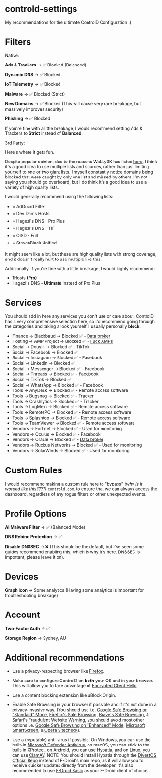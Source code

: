 # controld-settings

My recommendations for the ultimate ControlD Configuration :)


# Filters 

Native:

**Ads & Trackers** -> ✅ Blocked (Balanced)

**Dynamic DNS** -> ✅ Blocked

**IoT Telemetry** -> ✅ Blocked

**Malware** -> ✅ Blocked (Strict)

**New Domains** -> ✅ Blocked (This will cause very rare breakage, but massively improves security)

**Phishing** -> ✅ Blocked

If you're fine with a little breakage, I would recommend setting Ads & Trackers to **Strict** instead of **Balanced**.

3rd Party:

Here's where it gets fun.

Despite popular opinion, due to the reasons WaLLy3K has listed [here](https://github.com/WaLLy3K/wally3k.github.io?tab=readme-ov-file#why-use-this-over-other-sources), I think it's a good idea to use multiple lists and sources, rather than just limiting yourself to one or two giant lists. I myself constantly notice domains being blocked that were caught by only one list and missed by others. I'm not saying you should go overboard, but I do think it's a good idea to use a variety of high quality lists.

I would generally recommend using the following lists:

* ⭐️ AdGuard Filter
* ⭐️ Dev Dan's Hosts
* ⭐️ Hagezi's DNS - Pro Plus
* ⭐️ Hagezi's DNS - TIF 
* ⭐️ OISD - Full
* ⭐️ StevenBlack Unified

It might seem like a lot, but these are high quality lists with strong coverage, and it doesn't really hurt to use multiple like this.

Additionally, if you're fine with a little breakage, I would highly recommend:

* 1Hosts **(Pro)**
* Hagezi's DNS - **Ultimate** instead of Pro Plus

# Services

You should add in here any services you don't use or care about. ControlD has a very comprehensive selection here, so I'd recommend going through the categories and taking a look yourself. I usually personally **block**:

* Finance -> Blackbaud -> Blocked ✅ - [Data broker](https://privacyrights.org/data-brokers/blackbaud-inc)
* Hosting -> AMP Project -> Blocked ✅ - [Fuck AMPs](https://brave.com/privacy-updates/18-de-amp/#why-is-amp-harmful)
* Social -> Douyin -> Blocked ✅ - TikTok
* Social -> Facebook -> Blocked ✅
* Social -> Instagram -> Blocked ✅ - Facebook
* Social -> LinkedIn -> Blocked ✅
* Social -> Messenger -> Blocked ✅ - Facebook
* Social -> Threads -> Blocked ✅ - Facebook
* Social -> TikTok -> Blocked ✅
* Social -> WhatsApp -> Blocked ✅ - Facebook
* Tools -> AnyDesk -> Blocked ✅ - Remote access software
* Tools -> Bugsnag -> Blocked ✅ - Tracker
* Tools -> Crashlytics -> Blocked ✅ - Tracker
* Tools -> LogMeIn -> Blocked ✅ - Remote access software
* Tools -> RemotePC -> Blocked ✅ - Remote access software
* Tools -> Splashtop -> Blocked ✅ - Remote access software
* Tools -> TeamViewer -> Blocked ✅ - Remote access software
* Vendors -> Fortinet -> Blocked ✅ - Used for monitoring
* Vendors -> Oculus -> Blocked ✅ - Facebook
* Vendors -> Oracle -> Blocked ✅ - [Data broker](https://privacyrights.org/data-brokers/oracle-america-inc-oracle-data-cloud)
* Vendors -> Ruckus Networks -> Blocked ✅ - Used for monitoring
* Vendors -> SolarWinds -> Blocked ✅ - Used for monitoring

# Custom Rules

I would recommend making a custom rule here to "bypass" *(why is it worded like this????)* `controld.com`, to ensure that we can always access the dashboard, regardless of any rogue filters or other unexpected events.

# Profile Options

**AI Malware Filter** -> ✅ (Balanced Mode)

**DNS Rebind Protection** -> ✅

**Disable DNSSEC** -> ❌ (This should be the default, but I've seen some guides recommend enabling this, which is why it's here. DNSSEC is important, please leave it on).

# Devices

**Graph icon** -> Some analytics (Having some analytics is important for troubleshooting breakage)

# Account

**Two-Factor Auth** -> ✅

**Storage Region** -> Sydney, AU 

# Additional recommendations

* Use a privacy-respecting browser like [Firefox](https://www.mozilla.org/firefox/).

* Make sure to configure ControlD on **both** your OS and in your browser. This will allow you to take advantage of [Encrypted Client Hello](https://blog.cloudflare.com/announcing-encrypted-client-hello).

* Use a content blocking extension like [uBlock Origin](https://github.com/gorhill/uBlock).

* Enable Safe Browsing in your browser if possible and if it's not done in a privacy-invasive way. (You should use i.e. [Google Safe Browsing on "Standard" Mode](https://safebrowsing.google.com/), [Firefox's Safe Browsing](https://support.mozilla.org/kb/how-does-phishing-and-malware-protection-work), [Brave's Safe Browsing](https://brave.com/privacy/browser/#safe-browsing), & [Safari's Fraudulent Website Warning](https://www.apple.com/legal/privacy/data/en/safari/), you should avoid most other options i.e. [Google Safe Browsing on "Enhanced" Mode](https://safebrowsing.google.com/), [Microsoft SmartScreen](https://learn.microsoft.com/windows/security/operating-system-security/virus-and-threat-protection/microsoft-defender-smartscreen/), & [Opera Sitecheck](https://blogs.opera.com/security/2021/01/making-browsing-safe-from-phishing/)).

* Use a (reputable) anti-virus if possible. On Windows, you can use the built-in [Microsoft Defender Antivirus](https://en.wikipedia.org/wiki/Microsoft_Defender_Antivirus), on macOS, you can stick to the built-in [XProtect](https://support.apple.com/guide/security/protecting-against-malware-sec469d47bd8/web), on Android, you can use [Hypatia](https://f-droid.org/packages/us.spotco.malwarescanner/), and on Linux, you can use [ClamAV](https://www.clamav.net/). NOTE: You should install Hypatia through the [DivestOS Official Repo](https://divestos.org/fdroid/official/?fingerprint=E4BE8D6ABFA4D9D4FEEF03CDDA7FF62A73FD64B75566F6DD4E5E577550BE8467) instead of F-Droid's main repo, as it will allow you to receive quicker updates directly from the developer. It's also recommended to use [F-Droid Basic](https://f-droid.org/en/packages/org.fdroid.basic/) as your F-Droid client of choice.